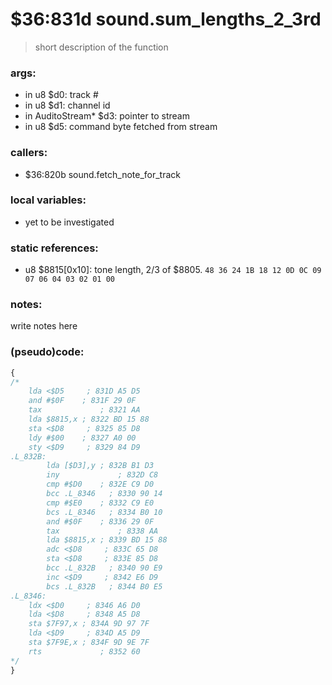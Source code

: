 ﻿
# $36:831d sound.sum_lengths_2_3rd
> short description of the function

### args:
+	in u8 $d0: track #
+	in u8 $d1: channel id
+	in AuditoStream* $d3: pointer to stream
+	in u8 $d5: command byte fetched from stream

### callers:
+	$36:820b sound.fetch_note_for_track

### local variables:
+	yet to be investigated

### static references:
+	u8 $8815[0x10]: tone length, 2/3 of $8805.
	`48 36 24 1B 18 12 0D 0C 09 07 06 04 03 02 01 00`

### notes:
write notes here

### (pseudo)code:
```js
{
/*
    lda <$D5     ; 831D A5 D5
    and #$0F    ; 831F 29 0F
    tax             ; 8321 AA
    lda $8815,x ; 8322 BD 15 88
    sta <$D8     ; 8325 85 D8
    ldy #$00    ; 8327 A0 00
    sty <$D9     ; 8329 84 D9
.L_832B:
        lda [$D3],y ; 832B B1 D3
        iny             ; 832D C8
        cmp #$D0    ; 832E C9 D0
        bcc .L_8346   ; 8330 90 14
        cmp #$E0    ; 8332 C9 E0
        bcs .L_8346   ; 8334 B0 10
        and #$0F    ; 8336 29 0F
        tax             ; 8338 AA
        lda $8815,x ; 8339 BD 15 88
        adc <$D8     ; 833C 65 D8
        sta <$D8     ; 833E 85 D8
        bcc .L_832B   ; 8340 90 E9
        inc <$D9     ; 8342 E6 D9
        bcs .L_832B   ; 8344 B0 E5
.L_8346:
    ldx <$D0     ; 8346 A6 D0
    lda <$D8     ; 8348 A5 D8
    sta $7F97,x ; 834A 9D 97 7F
    lda <$D9     ; 834D A5 D9
    sta $7F9E,x ; 834F 9D 9E 7F
    rts             ; 8352 60
*/
}
```

